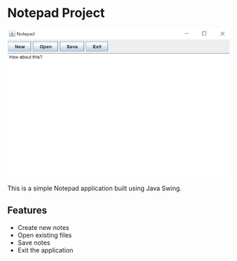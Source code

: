 # Notepad Project

![Notepad Screenshot](screenshot.png)

This is a simple Notepad application built using Java Swing.

## Features
- Create new notes
- Open existing files
- Save notes
- Exit the application
